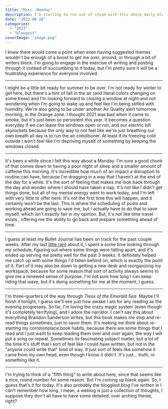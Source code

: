 ```yaml
---
title: "Misc. Monday"
description: I'm starting to run out of steam with this whole daily blogging thing. And even having themed days doesn't seem to be serving me all that well. Written for Blaugust 2023.
date: "2023-08-28"
categories: 
  - "2023"
  - "blaugust"
coverImage: "image.png"
---
```


I knew there would come a point when even having suggested themes wouldn't be enough of a boost to get me over, around, or through a bit of writers block. I'm going to engage in the exercise of writing and posting through it instead of succumbing to it today, but I'm pretty sure it will be a frustrating experience for everyone involved.

* * *

I might be a little bit ready for summer to be over. I'm not ready for winter to get here, but there's a hint of fall in the air (and literal colors changing on some trees) and I'm looking forward to closing a window at night and not wondering when I'm going to wake up and feel like I'm being stifled with humidity. We're also going to be under another Air Quality alert tomorrow morning, in the Orange zone. I thought 2021 was bad when it came to smoke, but it's just been so persistent this year. It becomes a question everyday if we can leave the windows open or not, and our electric bill skyrockets because the only way to not feel like we're just breathing our own breath all day is to run the air conditioner. At least if its freezing cold outside I won't feel like I'm depriving myself of something by keeping the windows closed.

* * *

It's been a while since I felt this way about a Monday. I'm sure a good chunk of that comes down to having a poor night of sleep and a smaller amount of caffeine this morning. It's incredible how much of an impact a disruption to routine can have, because I'm dragging in a way that I haven't at the end of the day for a while. It's the sort of feeling that makes me look back through the day and wonder where I should have taken a nap. It's not like I didn't get things done, but all of my mental energy went to work today, and I'm left with very little to offer here. It's not the first time this will happen, and it certainly won't be the last. This is where the scheduling of posts and working ahead are going to save me, but I actually have to do that to save myself, which isn't exactly fair in my opinion. But, it's not like time travel exists , offering me the ability to go back and prepare something ahead of time.

* * *

I guess at least my Bullet Journal has been on track for the past couple weeks. After my last [little rant](https://peridotlines.com/blog/2023/08/09/bog-of-eternal-productivity-management/) about it, I spent a some time looking through my schedule, figuring out where some things were falling apart, and it's ended up serving me pretty well for the past 3 weeks. It definitely helped me catch up with some things I'd fallen behind on, which is exactly the point of it. Part of it may also be down to getting a new desk and reorganizing my workspace, because for some reason that sort of activity always seems to give me a renewed sense of purpose. I'm not sure how long I can keep riding that wave, but it's doing something for me at the moment, I guess.

* * *

I'm three-quarters of the way through _Tress of the Emerald Sea_. Maybe I'll finish it tonight, I guess we'll see just how awake I am for any reading as the evening progresses. So far, I'm loving the crazy magic system (even though it's completely terrifying), and I adore the narrator. I can't say this about everything Brandon Sanderson writes, but this book makes me stop and re-read things sometimes, just to savor them. It's making me think about re-starting my commonplace book habits, because there are some things that I read and I just want to keep reading them over and over again, the way I will put a song on repeat. Sometimes its fascinating subject matter, but a lot of the time it's stuff that I sort of feel like I could have written, but not in the "anyone could write that" kind of way. It just sort of feels like somehow it came from my own head, even though I know it didn't. It's just... truth, or something like it.

* * *

I'm trying to think of a "fifth thing" to write about here, since that seems like a nice, round number for some reason. But I'm coming up blank again. So, I guess that's it for today. It's also probably the bloggiest blog I've written in I can't remember how long. I mean, a weblog is just a collection of thoughts, I suppose they don't all have to have some detailed, over arching theme, right?
